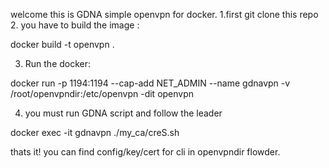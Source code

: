 welcome this is GDNA simple openvpn for docker.
1.first git clone this repo
2. you have to build the image :

docker build -t openvpn .

3. Run the docker:

docker run -p 1194:1194 --cap-add NET_ADMIN --name gdnavpn -v /root/openvpndir:/etc/openvpn -dit openvpn

4. you must run GDNA script and follow the leader

docker exec -it gdnavpn ./my_ca/creS.sh

thats it!
you can find config/key/cert  for cli in openvpndir flowder.


